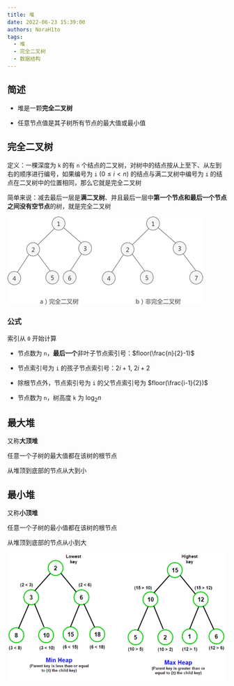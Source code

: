 ```yaml
---
title: 堆
date: 2022-06-23 15:39:00
authors: NoraH1to
tags:
  - 堆
  - 完全二叉树
  - 数据结构
---
```


## 简述

- 堆是一颗**完全二叉树**

- 任意节点值是其子树所有节点的最大值或最小值

## 完全二叉树

定义：一棵深度为 `k` 的有 `n` 个结点的二叉树，对树中的结点按从上至下、从左到右的顺序进行编号，如果编号为 `i` $(0≤i<n)$ 的结点与满二叉树中编号为 `i` 的结点在二叉树中的位置相同，那么它就是完全二叉树

简单来说：减去最后一层是**满二叉树**、并且最后一层中**第一个节点和最后一个节点之间没有空节点**的树，就是完全二叉树

![完全二叉树](./complete_binary_tree.gif)

### 公式

索引从 `0` 开始计算

- 节点数为 `n`，**最后一个**非叶子节点索引号：$floor(\frac{n}{2}-1)$

- 节点索引号为 `i` 的孩子节点索引号：$2i+1$, $2i+2$

- 除根节点外，节点索引号为 `i` 的父节点索引号为 $floor(\frac{i-1}{2})$

- 节点数为 `n`，树高度 `k` 为 $\log_{2}{n}$

## 最大堆

又称**大顶堆**

任意一个子树的最大值都在该树的根节点

从堆顶到底部的节点从大到小

## 最小堆

又称**小顶堆**

任意一个子树的最小值都在该树的根节点

从堆顶到底部的节点从小到大

![最小堆和最大堆](./min_and_max_heap.png)
